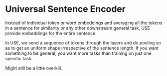 # Universal Sentence Encoder
Instead of individual token or word embeddings and averaging all the tokens in a sentence for similarity or any other downstream general task, USE provide embeddings
for the entire sentence.

In USE, we send a sequence of tokens through the layers and do pooling so as to get an uniform shape irrespective of the sentence length.
If you want something to be general, you want more tasks than training on just one specific task.

Might still be a little overkill.
